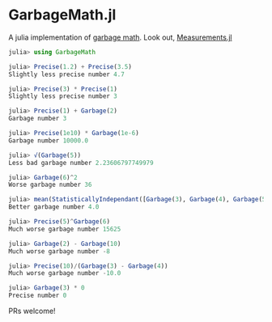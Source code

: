 # GarbageMath.jl

A julia implementation of [garbage math](https://xkcd.com/2295/). Look out, [Measurements.jl](https://github.com/JuliaPhysics/Measurements.jl)

```julia
julia> using GarbageMath

julia> Precise(1.2) + Precise(3.5)
Slightly less precise number 4.7

julia> Precise(3) * Precise(1)
Slightly less precise number 3

julia> Precise(1) + Garbage(2)
Garbage number 3

julia> Precise(1e10) * Garbage(1e-6)
Garbage number 10000.0

julia> √(Garbage(5))
Less bad garbage number 2.23606797749979

julia> Garbage(6)^2
Worse garbage number 36

julia> mean(StatisticallyIndependant([Garbage(3), Garbage(4), Garbage(5)]))
Better garbage number 4.0

julia> Precise(5)^Garbage(6)
Much worse garbage number 15625

julia> Garbage(2) - Garbage(10)
Much worse garbage number -8

julia> Precise(10)/(Garbage(3) - Garbage(4))
Much worse garbage number -10.0

julia> Garbage(3) * 0
Precise number 0
```

PRs welcome! 